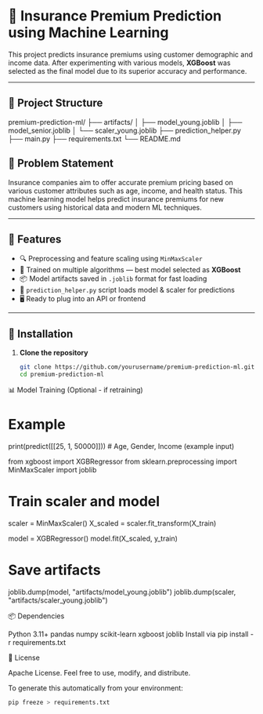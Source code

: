 # 🧠 Insurance Premium Prediction using Machine Learning

This project predicts insurance premiums using customer demographic and income data. After experimenting with various models, **XGBoost** was selected as the final model due to its superior accuracy and performance.

---

## 📁 Project Structure

premium-prediction-ml/
├── artifacts/
│ ├── model_young.joblib
│ ├── model_senior.joblib
│ └── scaler_young.joblib
├── prediction_helper.py
├── main.py
├── requirements.txt
└── README.md

## 📌 Problem Statement

Insurance companies aim to offer accurate premium pricing based on various customer attributes such as age, income, and health status. This machine learning model helps predict insurance premiums for new customers using historical data and modern ML techniques.

---

## 🚀 Features

- 🔍 Preprocessing and feature scaling using `MinMaxScaler`
- 🧠 Trained on multiple algorithms — best model selected as **XGBoost**
- 📦 Model artifacts saved in `.joblib` format for fast loading
- 🧪 `prediction_helper.py` script loads model & scaler for predictions
- 🖥️ Ready to plug into an API or frontend

---

## 🔧 Installation

1. **Clone the repository**
   ```bash
   git clone https://github.com/yourusername/premium-prediction-ml.git
   cd premium-prediction-ml


📊 Model Training (Optional - if retraining)
# Example
print(predict([[25, 1, 50000]]))  # Age, Gender, Income (example input)


from xgboost import XGBRegressor
from sklearn.preprocessing import MinMaxScaler
import joblib

# Train scaler and model
scaler = MinMaxScaler()
X_scaled = scaler.fit_transform(X_train)

model = XGBRegressor()
model.fit(X_scaled, y_train)

# Save artifacts
joblib.dump(model, "artifacts/model_young.joblib")
joblib.dump(scaler, "artifacts/scaler_young.joblib")

📦 Dependencies

Python 3.11+
pandas
numpy
scikit-learn
xgboost
joblib
Install via pip install -r requirements.txt

📄 License

Apache License. Feel free to use, modify, and distribute.

To generate this automatically from your environment:
```bash
pip freeze > requirements.txt
